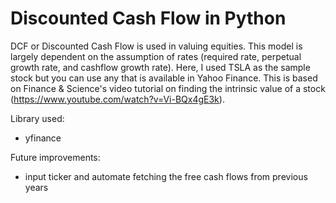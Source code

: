 # Discounted Cash Flow in Python
DCF or Discounted Cash Flow is used in valuing equities.
This model is largely dependent on the assumption of rates (required rate, perpetual growth rate, and cashflow growth rate).
Here, I used TSLA as the sample stock but you can use any that is available in Yahoo Finance.
This is based on Finance & Science's video tutorial on finding the intrinsic value of a stock (https://www.youtube.com/watch?v=Vi-BQx4gE3k).

Library used:
- yfinance

Future improvements:
- input ticker and automate fetching the free cash flows from previous years
